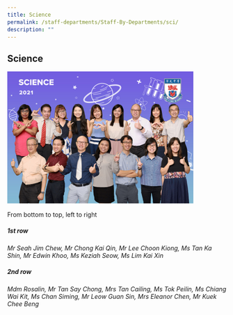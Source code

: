 ```yaml
---
title: Science
permalink: /staff-departments/Staff-By-Departments/sci/
description: ""
---
```



## Science

<img src="/images/Science.jpg" style="width:85%">

From bottom to top, left to right  
  
##### 1st row

_Mr Seah Jim Chew, Mr Chong Kai Qin, Mr Lee Choon Kiong, Ms Tan Ka Shin, Mr Edwin Khoo, Ms Keziah Seow, Ms Lim Kai Xin_  

##### 2nd row

_Mdm Rosalin, Mr Tan Say Chong, Mrs Tan Cailing, Ms Tok Peilin, Ms Chiang Wai Kit, Ms Chan Siming, Mr Leow Guan Sin, Mrs Eleanor Chen, Mr Kuek Chee Beng_